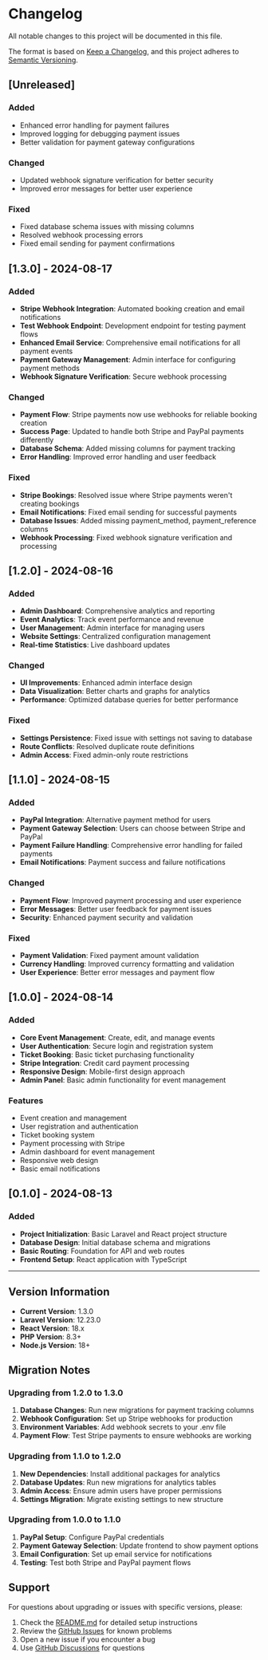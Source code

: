 # Changelog

All notable changes to this project will be documented in this file.

The format is based on [Keep a Changelog](https://keepachangelog.com/en/1.0.0/),
and this project adheres to [Semantic Versioning](https://semver.org/spec/v2.0.0.html).

## [Unreleased]

### Added
- Enhanced error handling for payment failures
- Improved logging for debugging payment issues
- Better validation for payment gateway configurations

### Changed
- Updated webhook signature verification for better security
- Improved error messages for better user experience

### Fixed
- Fixed database schema issues with missing columns
- Resolved webhook processing errors
- Fixed email sending for payment confirmations

## [1.3.0] - 2024-08-17

### Added
- **Stripe Webhook Integration**: Automated booking creation and email notifications
- **Test Webhook Endpoint**: Development endpoint for testing payment flows
- **Enhanced Email Service**: Comprehensive email notifications for all payment events
- **Payment Gateway Management**: Admin interface for configuring payment methods
- **Webhook Signature Verification**: Secure webhook processing

### Changed
- **Payment Flow**: Stripe payments now use webhooks for reliable booking creation
- **Success Page**: Updated to handle both Stripe and PayPal payments differently
- **Database Schema**: Added missing columns for payment tracking
- **Error Handling**: Improved error handling and user feedback

### Fixed
- **Stripe Bookings**: Resolved issue where Stripe payments weren't creating bookings
- **Email Notifications**: Fixed email sending for successful payments
- **Database Issues**: Added missing payment_method, payment_reference columns
- **Webhook Processing**: Fixed webhook signature verification and processing

## [1.2.0] - 2024-08-16

### Added
- **Admin Dashboard**: Comprehensive analytics and reporting
- **Event Analytics**: Track event performance and revenue
- **User Management**: Admin interface for managing users
- **Website Settings**: Centralized configuration management
- **Real-time Statistics**: Live dashboard updates

### Changed
- **UI Improvements**: Enhanced admin interface design
- **Data Visualization**: Better charts and graphs for analytics
- **Performance**: Optimized database queries for better performance

### Fixed
- **Settings Persistence**: Fixed issue with settings not saving to database
- **Route Conflicts**: Resolved duplicate route definitions
- **Admin Access**: Fixed admin-only route restrictions

## [1.1.0] - 2024-08-15

### Added
- **PayPal Integration**: Alternative payment method for users
- **Payment Gateway Selection**: Users can choose between Stripe and PayPal
- **Payment Failure Handling**: Comprehensive error handling for failed payments
- **Email Notifications**: Payment success and failure notifications

### Changed
- **Payment Flow**: Improved payment processing and user experience
- **Error Messages**: Better user feedback for payment issues
- **Security**: Enhanced payment security and validation

### Fixed
- **Payment Validation**: Fixed payment amount validation
- **Currency Handling**: Improved currency formatting and validation
- **User Experience**: Better error messages and payment flow

## [1.0.0] - 2024-08-14

### Added
- **Core Event Management**: Create, edit, and manage events
- **User Authentication**: Secure login and registration system
- **Ticket Booking**: Basic ticket purchasing functionality
- **Stripe Integration**: Credit card payment processing
- **Responsive Design**: Mobile-first design approach
- **Admin Panel**: Basic admin functionality for event management

### Features
- Event creation and management
- User registration and authentication
- Ticket booking system
- Payment processing with Stripe
- Admin dashboard for event management
- Responsive web design
- Basic email notifications

## [0.1.0] - 2024-08-13

### Added
- **Project Initialization**: Basic Laravel and React project structure
- **Database Design**: Initial database schema and migrations
- **Basic Routing**: Foundation for API and web routes
- **Frontend Setup**: React application with TypeScript

---

## Version Information

- **Current Version**: 1.3.0
- **Laravel Version**: 12.23.0
- **React Version**: 18.x
- **PHP Version**: 8.3+
- **Node.js Version**: 18+

## Migration Notes

### Upgrading from 1.2.0 to 1.3.0

1. **Database Changes**: Run new migrations for payment tracking columns
2. **Webhook Configuration**: Set up Stripe webhooks for production
3. **Environment Variables**: Add webhook secrets to your .env file
4. **Payment Flow**: Test Stripe payments to ensure webhooks are working

### Upgrading from 1.1.0 to 1.2.0

1. **New Dependencies**: Install additional packages for analytics
2. **Database Updates**: Run new migrations for analytics tables
3. **Admin Access**: Ensure admin users have proper permissions
4. **Settings Migration**: Migrate existing settings to new structure

### Upgrading from 1.0.0 to 1.1.0

1. **PayPal Setup**: Configure PayPal credentials
2. **Payment Gateway Selection**: Update frontend to show payment options
3. **Email Configuration**: Set up email service for notifications
4. **Testing**: Test both Stripe and PayPal payment flows

## Support

For questions about upgrading or issues with specific versions, please:
1. Check the [README.md](README.md) for detailed setup instructions
2. Review the [GitHub Issues](https://github.com/yourusername/event-booking-system/issues) for known problems
3. Open a new issue if you encounter a bug
4. Use [GitHub Discussions](https://github.com/yourusername/event-booking-system/discussions) for questions
